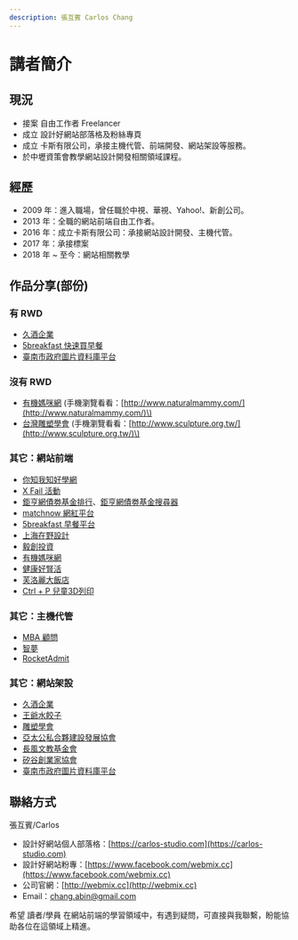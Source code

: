 ```yaml
---
description: 張互賓 Carlos Chang
---
```


# 講者簡介

## 現況

* 接案 自由工作者 Freelancer
* 成立 設計好網站部落格及粉絲專頁
* 成立 卡斯有限公司，承接主機代管、前端開發、網站架設等服務。
* 於中壢資策會教學網站設計開發相關領域課程。

## 經歷

* 2009 年：進入職場，曾任職於中視、華視、Yahoo!、新創公司。
* 2013 年：全職的網站前端自由工作者。
* 2016 年：成立卡斯有限公司：承接網站設計開發、主機代管。
* 2017 年：承接標案
* 2018 年 ~ 至今：網站相關教學

## 作品分享\(部份\)

### 有 RWD

* [久酒企業](http://99wineandbeer.com/)
* [5breakfast 快速買早餐](https://5breakfast.com/)
* [臺南市政府圖片資料庫平台](https://p.tainan.gov.tw/)

### 沒有 RWD

* [有機媽咪網](http://www.naturalmammy.com/) \(手機瀏覽看看：[http://www.naturalmammy.com/](http://www.naturalmammy.com/)\)
* [台灣雕塑學會](http://www.sculpture.org.tw/) \(手機瀏覽看看：[http://www.sculpture.org.tw/](http://www.sculpture.org.tw/)\)

### 其它：網站前端

* [你知我知好學網](https://uknowiknow.com/)
* [X Fail 活動](http://xfail.tw)
* [鉅亨網債劵基金排行](https://fund.cnyes.com/Fixedincome/index.aspx)、[鉅亨網債劵基金搜尋器](https://fund.cnyes.com/Fixedincome/search.aspx)
* [matchnow 網紅平台](https://matchnow.co)
* [5breakfast 早餐平台](https://5breakfast.com/)
* [上海在野設計](http://www.zaiyedesign.com/)
* [毅創投資](http://enspire.vc/zh/%E9%97%9C%E6%96%BC%E6%88%91%E5%80%91/)
* [有機媽咪網](http://www.naturalmammy.com/)
* [健康好腎活](http://www.ckdlife.com.tw/index)
* [芙洛麗大飯店](http://www.fleurlis.com.tw/)
* [Ctrl + P 兒童3D列印](https://ctrl-p.tw/)

### 其它：主機代管

* [MBA 顧問](https://sabinahuang.com)
* [智夢](https://www.akadgroup.com)
* [RocketAdmit](https://rocketadmit.com/)

### 其它：網站架設

* [久酒企業](http://99wineandbeer.com)
* [王爺水餃子](http://www.wangye99.idv.tw)
* [雕塑學會](http://sculpture.org.tw)
* [亞太公私合夥建設發展協會](http://ppp.org.tw)
* [長風文教基金會](http://fairwindsfoundation.org)
* [矽谷創業家協會](https://sveat.org)
* [臺南市政府圖片資料庫平台](https://p.tainan.gov.tw/)

## 聯絡方式

張互賓/Carlos

* 設計好網站個人部落格：[https://carlos-studio.com](https://carlos-studio.com)
* 設計好網站粉專：[https://www.facebook.com/webmix.cc​](https://www.facebook.com/webmix.cc​)
* 公司官網：[http://webmix.cc](http://webmix.cc)
* Email：chang.abin@gmail.com

希望 讀者/學員 在網站前端的學習領域中，有遇到疑問，可直接與我聯繫，盼能協助各位在這領域上精進。

